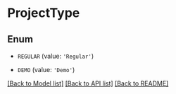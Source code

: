 # ProjectType


## Enum

* `REGULAR` (value: `'Regular'`)

* `DEMO` (value: `'Demo'`)

[[Back to Model list]](../README.md#documentation-for-models) [[Back to API list]](../README.md#documentation-for-api-endpoints) [[Back to README]](../README.md)


